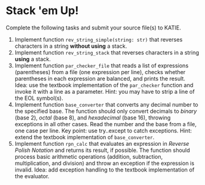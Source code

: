 # Stack 'em Up!

Complete the following tasks and submit your source file(s) to KATIE.

1. Implement function `rev_string_simple(string: str)` that reverses characters in a string **without using** a stack.
1. Implement function `rev_string_stack` that reverses characters in a string **using** a stack.
1. Implement function `par_checker_file` that reads a list of expressions (parentheses) from a file (one expression per line), checks whether parentheses in each expression are balanced, and prints the result. Idea: use the textbook implementation of the `par_checker` function and invoke it with a line as a parameter. Hint: you may have to strip a line of the EOL symbol(s).
1. Implement function `base_converter` that converts any decimal number to the specified base. The function should only convert decimals to *binary* (base 2), *octal* (base 8), and *hexadecimal* (base 16), throwing exceptions in all other cases. Read the number and the base from a file, one case per line. Key point: use try..except to catch exceptions. Hint: extend the textbook implementation of `base_converter`.
1. Implement function `rpn_calc` that evaluates an expression in *Reverse Polish Notation* and returns its result, if possible. The function should process basic arithmetic operations (addition, subtraction, multiplication, and division) and throw an exception if the expression is invalid. Idea: add exception handling to the textbook implementation of the evaluator.
